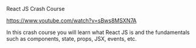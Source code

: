 React JS Crash Course

https://www.youtube.com/watch?v=sBws8MSXN7A

In this crash course you will learn what React JS is and the fundamentals such as components, state, props, JSX, events, etc. 
